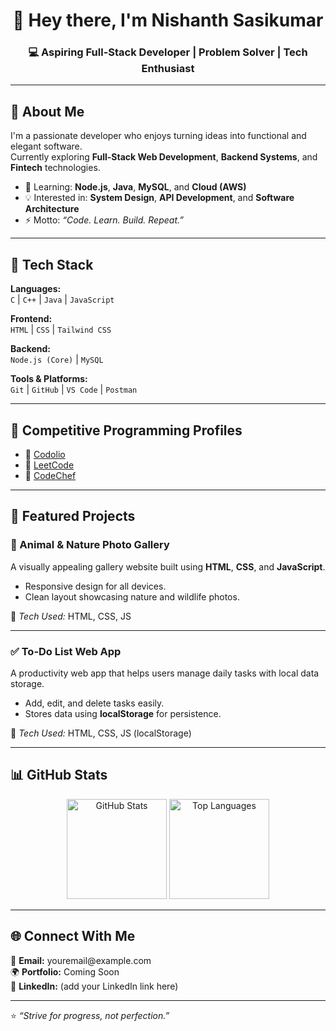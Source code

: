 <!-- Profile Header -->
<h1 align="center">👋 Hey there, I'm Nishanth Sasikumar</h1>
<h3 align="center">💻 Aspiring Full-Stack Developer | Problem Solver | Tech Enthusiast</h3>

---

## 🚀 About Me
I'm a passionate developer who enjoys turning ideas into functional and elegant software.  
Currently exploring **Full-Stack Web Development**, **Backend Systems**, and **Fintech** technologies.  

- 🌱 Learning: **Node.js**, **Java**, **MySQL**, and **Cloud (AWS)**
- 💡 Interested in: **System Design**, **API Development**, and **Software Architecture**
- ⚡ Motto: *“Code. Learn. Build. Repeat.”*

---

## 🧰 Tech Stack

**Languages:**  
`C` | `C++` | `Java` | `JavaScript`

**Frontend:**  
`HTML` | `CSS` | `Tailwind CSS`

**Backend:**  
`Node.js (Core)` | `MySQL`

**Tools & Platforms:**  
`Git` | `GitHub` | `VS Code` | `Postman`

---

## 🧠 Competitive Programming Profiles

- 💼 [Codolio](https://codolio.com/profile/Nishanth_Sasikumar)  
- 🧩 [LeetCode](https://leetcode.com/u/user7544G/)  
- 🧠 [CodeChef](https://www.codechef.com/users/kit27csbs38)

---

## 🌟 Featured Projects

### 🐾 Animal & Nature Photo Gallery
A visually appealing gallery website built using **HTML**, **CSS**, and **JavaScript**.  
- Responsive design for all devices.  
- Clean layout showcasing nature and wildlife photos.  

🔗 *Tech Used:* HTML, CSS, JS

---

### ✅ To-Do List Web App
A productivity web app that helps users manage daily tasks with local data storage.  
- Add, edit, and delete tasks easily.  
- Stores data using **localStorage** for persistence.  

🔗 *Tech Used:* HTML, CSS, JS (localStorage)

---

## 📊 GitHub Stats

<p align="center">
  <img src="https://github-readme-stats.vercel.app/api?username=Nishanth-Sasikumar&show_icons=true&theme=radical" alt="GitHub Stats" height="160"/>
  <img src="https://github-readme-stats.vercel.app/api/top-langs/?username=Nishanth-Sasikumar&layout=compact&theme=radical" alt="Top Languages" height="160"/>
</p>

---

## 🌐 Connect With Me

<p align="left">
  💌 <b>Email:</b> youremail@example.com  
  <br>
  🌍 <b>Portfolio:</b> Coming Soon  
  <br>
  💼 <b>LinkedIn:</b> (add your LinkedIn link here)
</p>

---

⭐ *“Strive for progress, not perfection.”*
